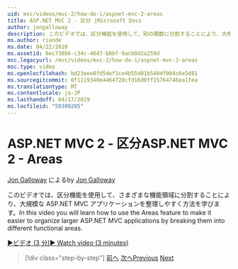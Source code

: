 ```yaml
---
uid: mvc/videos/mvc-2/how-do-i/aspnet-mvc-2-areas
title: ASP.NET MVC 2 - 区分 |Microsoft Docs
author: jongalloway
description: このビデオでは、区分機能を使用して、別の関数に分割することにより、大規模な ASP.NET MVC アプリケーションを整理しやすく方法について説明しています.
ms.author: riande
ms.date: 04/22/2010
ms.assetid: 6ec738b6-c34c-4647-b8bf-9acb8d2a259d
msc.legacyurl: /mvc/videos/mvc-2/how-do-i/aspnet-mvc-2-areas
msc.type: video
ms.openlocfilehash: bd23eee8fd5def1ce4b55d01b548df004c6e5d81
ms.sourcegitcommit: 0f1119340e4464720cfd16d0ff15764746ea1fea
ms.translationtype: MT
ms.contentlocale: ja-JP
ms.lasthandoff: 04/17/2019
ms.locfileid: "59399285"
---
```

# <a name="aspnet-mvc-2---areas"></a><span data-ttu-id="2520a-103">ASP.NET MVC 2 - 区分</span><span class="sxs-lookup"><span data-stu-id="2520a-103">ASP.NET MVC 2 - Areas</span></span>

<span data-ttu-id="2520a-104">[Jon Galloway](https://github.com/jongalloway) による</span><span class="sxs-lookup"><span data-stu-id="2520a-104">by [Jon Galloway](https://github.com/jongalloway)</span></span>

<span data-ttu-id="2520a-105">このビデオでは、区分機能を使用して、さまざまな機能領域に分割することにより、大規模な ASP.NET MVC アプリケーションを整理しやすく方法を学びます。</span><span class="sxs-lookup"><span data-stu-id="2520a-105">In this video you will learn how to use the Areas feature to make it easier to organize larger ASP.NET MVC applications by breaking them into different functional areas.</span></span>

[<span data-ttu-id="2520a-106">&#9654;ビデオ (3 分)</span><span class="sxs-lookup"><span data-stu-id="2520a-106">&#9654; Watch video (3 minutes)</span></span>](https://channel9.msdn.com/Blogs/ASP-NET-Site-Videos/aspnet-mvc-2-areas)

> [!div class="step-by-step"]
> <span data-ttu-id="2520a-107">[前へ](mvc2-template-customization.md)
> [次へ](aspnet-mvc-2-render-action.md)</span><span class="sxs-lookup"><span data-stu-id="2520a-107">[Previous](mvc2-template-customization.md)
[Next](aspnet-mvc-2-render-action.md)</span></span>
